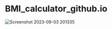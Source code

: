 # BMI_calculator_github.io
![Screenshot 2023-09-03 201335](https://github.com/durgesh2051/BMI_calculator_github.io/assets/133377196/9f5341d9-6df2-457e-a825-14d371c0df1e)
